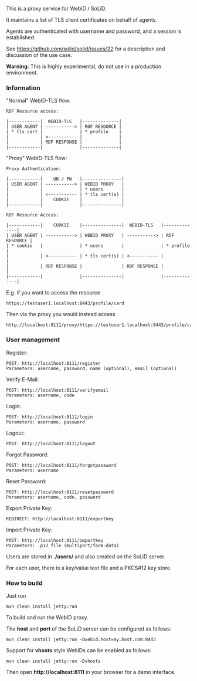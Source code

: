 This is a proxy service for WebID / SoLiD.

It maintains a list of TLS client certificates on behalf of agents.

Agents are authenticated with username and password, and a session is established.

See https://github.com/solid/solid/issues/22 for a description and discussion of the use case.  

**Warning:** This is highly experimental, do not use in a production environment.

### Information

"Normal" WebID-TLS flow:

	RDF Resource access:
	
	|------------|  WEBID-TLS   |--------------|
	| USER AGENT | -----------> | RDF RESOURCE |
	| * tls cert |              | * profile    |
	|            | <----------- |              |
	|            | RDF RESPONSE |              |
	|------------|              |--------------|

"Proxy" WebID-TLS flow:

	Proxy Authentication:
	
	|------------|    UN / PW   |---------------|
	| USER AGENT | -----------> | WEBID PROXY   |
	|            |              | * users       |
	|            | <----------- | * tls cert(s) |
	|            |    COOKIE    |               |
	|------------|              |---------------|
	
	RDF Resource Access:
	
	|------------|    COOKIE    |---------------|  WEBID-TLS   |--------------|
	| USER AGENT | -----------> | WEBID PROXY   | -----------> | RDF RESOURCE |
	| * cookie   |              | * users       |              | * profile    |
	|            | <----------- | * tls cert(s) | <----------- |              |
	|            | RDF RESPONSE |               | RDF RESPONSE |              |
	|------------|              |---------------|              |--------------|

E.g. if you want to access the resource

	https://testuser1.localhost:8443/profile/card

Then via the proxy you would instead access

	http://localhost:8111/proxy/https://testuser1.localhost:8443/profile/card

### User management

Register:

	POST: http://localhost:8111/register
	Parameters: username, password, name (optional), email (optional)

Verify E-Mail:

	POST: http://localhost:8111/verifyemail
	Parameters: username, code

Login:

	POST: http://localhost:8111/login
	Parameters: username, password

Logout:

	POST: http://localhost:8111/logout 

Forgot Password:

	POST: http://localhost:8111/forgotpassword
	Parameters: username

Reset Password:

	POST: http://localhost:8111/resetpassword
	Parameters: username, code, password

Export Private Key:

	REDIRECT: http://localhost:8111/exportkey

Import Private Key:

	POST: http://localhost:8111/importkey
	Parameters: .p12 file (multipart/form-data)

Users are stored in **./users/** and also created on the SoLiD server.

For each user, there is a key/value text file and a PKCS#12 key store.

### How to build

Just run

    mvn clean install jetty:run

To build and run the WebID proxy.

The **host** and **port** of the SoLiD server can be configured as follows:

    mvn clean install jetty:run -Dwebid.host=my.host.com:8443

Support for **vhosts** style WebIDs can be enabled as follows:

    mvn clean install jetty:run -Dvhosts

Then open **http://localhost:8111** in your browser for a demo interface.
